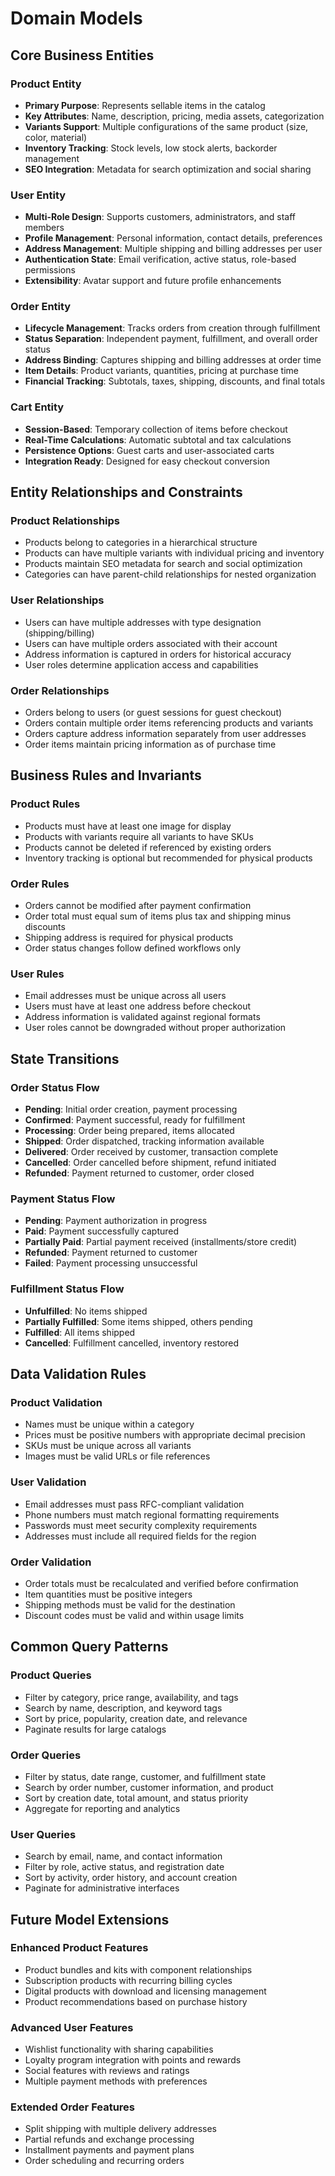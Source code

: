 # Domain Models

## Core Business Entities

### Product Entity

- **Primary Purpose**: Represents sellable items in the catalog
- **Key Attributes**: Name, description, pricing, media assets, categorization
- **Variants Support**: Multiple configurations of the same product (size, color, material)
- **Inventory Tracking**: Stock levels, low stock alerts, backorder management
- **SEO Integration**: Metadata for search optimization and social sharing

### User Entity

- **Multi-Role Design**: Supports customers, administrators, and staff members
- **Profile Management**: Personal information, contact details, preferences
- **Address Management**: Multiple shipping and billing addresses per user
- **Authentication State**: Email verification, active status, role-based permissions
- **Extensibility**: Avatar support and future profile enhancements

### Order Entity

- **Lifecycle Management**: Tracks orders from creation through fulfillment
- **Status Separation**: Independent payment, fulfillment, and overall order status
- **Address Binding**: Captures shipping and billing addresses at order time
- **Item Details**: Product variants, quantities, pricing at purchase time
- **Financial Tracking**: Subtotals, taxes, shipping, discounts, and final totals

### Cart Entity

- **Session-Based**: Temporary collection of items before checkout
- **Real-Time Calculations**: Automatic subtotal and tax calculations
- **Persistence Options**: Guest carts and user-associated carts
- **Integration Ready**: Designed for easy checkout conversion

## Entity Relationships and Constraints

### Product Relationships

- Products belong to categories in a hierarchical structure
- Products can have multiple variants with individual pricing and inventory
- Products maintain SEO metadata for search and social optimization
- Categories can have parent-child relationships for nested organization

### User Relationships

- Users can have multiple addresses with type designation (shipping/billing)
- Users can have multiple orders associated with their account
- Address information is captured in orders for historical accuracy
- User roles determine application access and capabilities

### Order Relationships

- Orders belong to users (or guest sessions for guest checkout)
- Orders contain multiple order items referencing products and variants
- Orders capture address information separately from user addresses
- Order items maintain pricing information as of purchase time

## Business Rules and Invariants

### Product Rules

- Products must have at least one image for display
- Products with variants require all variants to have SKUs
- Products cannot be deleted if referenced by existing orders
- Inventory tracking is optional but recommended for physical products

### Order Rules

- Orders cannot be modified after payment confirmation
- Order total must equal sum of items plus tax and shipping minus discounts
- Shipping address is required for physical products
- Order status changes follow defined workflows only

### User Rules

- Email addresses must be unique across all users
- Users must have at least one address before checkout
- Address information is validated against regional formats
- User roles cannot be downgraded without proper authorization

## State Transitions

### Order Status Flow

- **Pending**: Initial order creation, payment processing
- **Confirmed**: Payment successful, ready for fulfillment
- **Processing**: Order being prepared, items allocated
- **Shipped**: Order dispatched, tracking information available
- **Delivered**: Order received by customer, transaction complete
- **Cancelled**: Order cancelled before shipment, refund initiated
- **Refunded**: Payment returned to customer, order closed

### Payment Status Flow

- **Pending**: Payment authorization in progress
- **Paid**: Payment successfully captured
- **Partially Paid**: Partial payment received (installments/store credit)
- **Refunded**: Payment returned to customer
- **Failed**: Payment processing unsuccessful

### Fulfillment Status Flow

- **Unfulfilled**: No items shipped
- **Partially Fulfilled**: Some items shipped, others pending
- **Fulfilled**: All items shipped
- **Cancelled**: Fulfillment cancelled, inventory restored

## Data Validation Rules

### Product Validation

- Names must be unique within a category
- Prices must be positive numbers with appropriate decimal precision
- SKUs must be unique across all variants
- Images must be valid URLs or file references

### User Validation

- Email addresses must pass RFC-compliant validation
- Phone numbers must match regional formatting requirements
- Passwords must meet security complexity requirements
- Addresses must include all required fields for the region

### Order Validation

- Order totals must be recalculated and verified before confirmation
- Item quantities must be positive integers
- Shipping methods must be valid for the destination
- Discount codes must be valid and within usage limits

## Common Query Patterns

### Product Queries

- Filter by category, price range, availability, and tags
- Search by name, description, and keyword tags
- Sort by price, popularity, creation date, and relevance
- Paginate results for large catalogs

### Order Queries

- Filter by status, date range, customer, and fulfillment state
- Search by order number, customer information, and product
- Sort by creation date, total amount, and status priority
- Aggregate for reporting and analytics

### User Queries

- Search by email, name, and contact information
- Filter by role, active status, and registration date
- Sort by activity, order history, and account creation
- Paginate for administrative interfaces

## Future Model Extensions

### Enhanced Product Features

- Product bundles and kits with component relationships
- Subscription products with recurring billing cycles
- Digital products with download and licensing management
- Product recommendations based on purchase history

### Advanced User Features

- Wishlist functionality with sharing capabilities
- Loyalty program integration with points and rewards
- Social features with reviews and ratings
- Multiple payment methods with preferences

### Extended Order Features

- Split shipping with multiple delivery addresses
- Partial refunds and exchange processing
- Installment payments and payment plans
- Order scheduling and recurring orders
